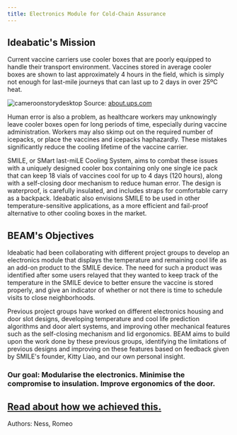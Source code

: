 ```yaml
---
title: Electronics Module for Cold-Chain Assurance 
---
```


## Ideabatic's Mission

Current vaccine carriers use cooler boxes that are poorly equipped to handle their transport environment. Vaccines stored in average cooler boxes are shown to last approximately 4 hours in the field, which is simply not enough for last-mile journeys that can last up to 2 days in over 25ºC heat. 

![cameroonstorydesktop](https://github.com/Technology-for-the-Poorest-Billion/2024-ideabatic-beam/assets/98922660/669194ba-cf64-4a94-8788-f7a7f53a4e7e)
Source: [about.ups.com](
https://about.ups.com/ae/en/our-stories/innovation-driven/solving-the-cold-chain-challenge.html)

Human error is also a problem, as healthcare workers may unknowingly leave cooler boxes open for long periods of time, especially during vaccine administration. Workers may also skimp out on the required number of icepacks, or place the vaccines and icepacks haphazardly. These mistakes significantly reduce the cooling lifetime of the vaccine carrier.

SMILE, or SMart last-miLE Cooling System, aims to combat these issues with a uniquely designed cooler box containing only one single ice pack that can keep 18 vials of vaccines cool for up to 4 days (120 hours), along with a self-closing door mechanism to reduce human error. The design is waterproof, is carefully insulated, and includes straps for comfortable carry as a backpack. Ideabatic also envisions SMILE to be used in other temperature-sensitive applications, as a more efficient and fail-proof alternative to other cooling boxes in the market.

## BEAM's Objectives

Ideabatic had been collaborating with different project groups to develop an electronics module that displays the temperature and remaining cool life as an add-on product to the SMILE device. The need for such a product was identified after some users relayed that they wanted to keep track of the temperature in the SMILE device to better ensure the vaccine is stored properly, and give an indicator of whether or not there is time to schedule visits to close neighborhoods.

Previous project groups have worked on different electronics housing and door slot designs, developing temperature and cool life prediction algorithms and door alert systems, and improving other mechanical features such as the self-closing mechanism and lid ergonomics. BEAM aims to build upon the work done by these previous groups, identifying the limitations of previous designs and improving on these features based on feedback given by SMILE's founder, Kitty Liao, and our own personal insight.

### Our goal: Modularise the electronics. Minimise the compromise to insulation. Improve ergonomics of the door.

## [Read about how we achieved this.](/2024-ideabatic-beam/techsummary.html)

Authors: Ness, Romeo

<!--
### To configure your website:

- The required files to run a basic website are included in the repository. We use here Jekyll to turn markdown files into html that will be automatically updated on the website. The component responsible for this is a GitHub action, which is specified in the folder .github/workflows. There is no need to change this file. However:

- In the settings of your repository, go the section "Pages", and select GitHub Actions in the drop down menu to indicate that this is the way you'd like the webpage to be generated.

- Each time you update the markdown files in the www folder of the repository, it will regenerate the web content. The address of the website will be:

```
https://technology-for-the-poorest-billion.github.io/[your repo name here]
```

- index.md is the root of your website. To link another page from here, located within the www folder, use the following syntax:

```
This is a [link](linkedpage.md) to interesting content.
```

Which results in:

This is a [link](linkedpage.md) to interesting content.

- Pay attention to the header of the markdown files in this section. It contains a title section that you will need to reproduce for each page to render them properly.

-->
